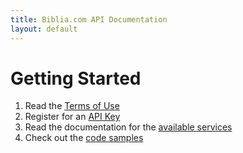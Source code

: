 ```yaml
---
title: Biblia.com API Documentation
layout: default
---
```

# Getting Started

1. Read the [Terms of Use](Terms_of_Use)
2. Register for an [API Key](API_Keys)
3. Read the documentation for the [available services](Bible_Services)
4. Check out the [code samples](Samples)

